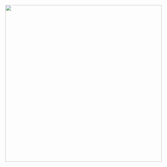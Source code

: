 <p align="center">
    <img width="500" src="https://64.media.tumblr.com/3bc68e51e656ed30806807d16d5de83b/20eafbd423ee4b93-78/s1280x1920/64bec4ee087496951b091a34349dee0016f22d61.jpg" alt="">


<p align="center">
    <img width="" src="https://64.media.tumblr.com/242e38b9979b573836d1532c00512340/20eafbd423ee4b93-b3/s1280x1920/6dbfbe0a8e580208589890bbeaa886d62d17a6c1.pnj" alt="">
